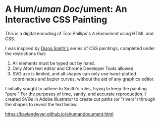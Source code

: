# A Hum/*uman Doc*/ument: An Interactive CSS Painting

This is a digital encoding of Tom Phillips's *A Humument* using HTML and CSS. 

I was inspired by [Diana Smith's](https://diana-adrianne.com/) series of CSS paintings, completed under the restrictions that:  
1. All elements must be typed out by hand.
2. Only Atom text editor and Chrome Developer Tools allowed.
3. SVG use is limited, and all shapes can only use hand-plotted coordinates and bezier curves, without the aid of any graphics editor.

I initially sought to adhere to Smith's rules, trying to keep the painting "pure." For the purposes of time, sanity, and accurate reproduction, I created SVGs in Adobe Illustrator to create cut paths (or "rivers") through the shapes to reveal the text below.

https://kaylendwyer.github.io/ahumandocument.html


